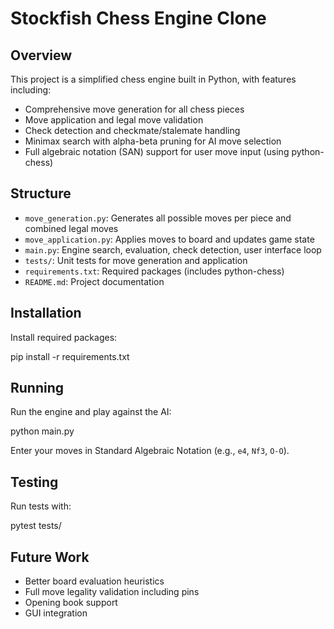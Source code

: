# Stockfish Chess Engine Clone

## Overview

This project is a simplified chess engine built in Python, with features including:

- Comprehensive move generation for all chess pieces
- Move application and legal move validation
- Check detection and checkmate/stalemate handling
- Minimax search with alpha-beta pruning for AI move selection
- Full algebraic notation (SAN) support for user move input (using python-chess)

## Structure

- `move_generation.py`: Generates all possible moves per piece and combined legal moves
- `move_application.py`: Applies moves to board and updates game state
- `main.py`: Engine search, evaluation, check detection, user interface loop
- `tests/`: Unit tests for move generation and application
- `requirements.txt`: Required packages (includes python-chess)
- `README.md`: Project documentation

## Installation

Install required packages:

pip install -r requirements.txt


## Running

Run the engine and play against the AI:

python main.py


Enter your moves in Standard Algebraic Notation (e.g., `e4`, `Nf3`, `O-O`).

## Testing

Run tests with:

pytest tests/


## Future Work

- Better board evaluation heuristics
- Full move legality validation including pins
- Opening book support
- GUI integration